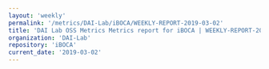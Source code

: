 ```yaml
---
layout: 'weekly'
permalink: '/metrics/DAI-Lab/iBOCA/WEEKLY-REPORT-2019-03-02'
title: 'DAI Lab OSS Metrics Metrics report for iBOCA | WEEKLY-REPORT-2019-03-02'
organization: 'DAI-Lab'
repository: 'iBOCA'
current_date: '2019-03-02'
---
```

